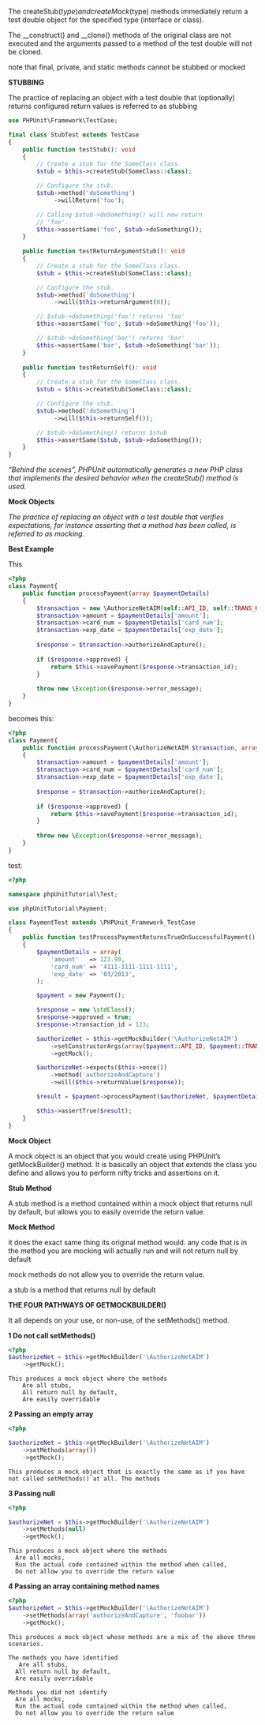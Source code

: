 The createStub($type) and createMock($type) methods immediately return a test double object for the specified type (interface or class). 

The __construct() and __clone() methods of the original class are not executed and the arguments passed to a method of the test double will not be cloned.
 
note that final, private, and static methods cannot be stubbed or mocked
 
**STUBBING**

The practice of replacing an object with a test double that (optionally) returns configured return values is referred to as stubbing
 
```php
use PHPUnit\Framework\TestCase;

final class StubTest extends TestCase
{
    public function testStub(): void
    {
        // Create a stub for the SomeClass class.
        $stub = $this->createStub(SomeClass::class);

        // Configure the stub.
        $stub->method('doSomething')
             ->willReturn('foo');

        // Calling $stub->doSomething() will now return
        // 'foo'.
        $this->assertSame('foo', $stub->doSomething());
    }
    
    public function testReturnArgumentStub(): void
    {
        // Create a stub for the SomeClass class.
        $stub = $this->createStub(SomeClass::class);

        // Configure the stub.
        $stub->method('doSomething')
             ->will($this->returnArgument(0));

        // $stub->doSomething('foo') returns 'foo'
        $this->assertSame('foo', $stub->doSomething('foo'));

        // $stub->doSomething('bar') returns 'bar'
        $this->assertSame('bar', $stub->doSomething('bar'));
    }
    
    public function testReturnSelf(): void
    {
        // Create a stub for the SomeClass class.
        $stub = $this->createStub(SomeClass::class);

        // Configure the stub.
        $stub->method('doSomething')
             ->will($this->returnSelf());

        // $stub->doSomething() returns $stub
        $this->assertSame($stub, $stub->doSomething());
    }
}
```
*“Behind the scenes”, PHPUnit automatically generates a new PHP class that implements the desired behavior 
when the createStub() method is used.*

**Mock Objects**

*The practice of replacing an object with a test double that verifies expectations,
for instance asserting that a method has been called, is referred to as mocking.*

**Best Example**

This
```php
<?php
class Payment{
    public function processPayment(array $paymentDetails)
    {
        $transaction = new \AuthorizeNetAIM(self::API_ID, self::TRANS_KEY);
        $transaction->amount = $paymentDetails['amount'];
        $transaction->card_num = $paymentDetails['card_num'];
        $transaction->exp_date = $paymentDetails['exp_date'];
    
        $response = $transaction->authorizeAndCapture();
    
        if ($response->approved) {
            return $this->savePayment($response->transaction_id);
        }
    
        throw new \Exception($response->error_message);
    }
}
```

becomes this:
```php
<?php
class Payment{
    public function processPayment(\AuthorizeNetAIM $transaction, array $paymentDetails)
    {
        $transaction->amount = $paymentDetails['amount'];
        $transaction->card_num = $paymentDetails['card_num'];
        $transaction->exp_date = $paymentDetails['exp_date'];
    
        $response = $transaction->authorizeAndCapture();
    
        if ($response->approved) {
            return $this->savePayment($response->transaction_id);
        }
    
        throw new \Exception($response->error_message);
    }
}
```

test:
```php
<?php

namespace phpUnitTutorial\Test;

use phpUnitTutorial\Payment;

class PaymentTest extends \PHPUnit_Framework_TestCase
{
    public function testProcessPaymentReturnsTrueOnSuccessfulPayment()
    {
        $paymentDetails = array(
            'amount'   => 123.99,
            'card_num' => '4111-1111-1111-1111',
            'exp_date' => '03/2013',
        );

        $payment = new Payment();

        $response = new \stdClass();
        $response->approved = true;
        $response->transaction_id = 123;

        $authorizeNet = $this->getMockBuilder('\AuthorizeNetAIM')
            ->setConstructorArgs(array($payment::API_ID, $payment::TRANS_KEY))
            ->getMock();

        $authorizeNet->expects($this->once())
            ->method('authorizeAndCapture')
            ->will($this->returnValue($response));

        $result = $payment->processPayment($authorizeNet, $paymentDetails);

        $this->assertTrue($result);
    }
}
```
**Mock Object**

A mock object is an object that you would create using PHPUnit’s getMockBuilder() method. 
It is basically an object that extends the class you define and allows you to perform nifty tricks and assertions on it.

**Stub Method**

A stub method is a method contained within a mock object that returns null by default,
but allows you to easily override the return value.

**Mock Method**

it does the exact same thing its original method would.
any code that is in the method you are mocking will actually run and will not return null by default

mock methods do not allow you to override the return value.

a stub is a method that returns null by default
 
**THE FOUR PATHWAYS OF GETMOCKBUILDER()**

It all depends on your use, or non-use, of the setMethods() method.

**1 Do not call setMethods()**
```php
<?php
$authorizeNet = $this->getMockBuilder('\AuthorizeNetAIM')
    ->getMock();
```
```
This produces a mock object where the methods
    Are all stubs,
    All return null by default,
    Are easily overridable
```
    
**2 Passing an empty array**
```php
<?php

$authorizeNet = $this->getMockBuilder('\AuthorizeNetAIM')
    ->setMethods(array())
    ->getMock();
```
```
This produces a mock object that is exactly the same as if you have not called setMethods() at all. The methods
```

**3  Passing null**
```php
<?php

$authorizeNet = $this->getMockBuilder('\AuthorizeNetAIM')
    ->setMethods(null)
    ->getMock();
```
```
This produces a mock object where the methods
  Are all mocks,
  Run the actual code contained within the method when called,
  Do not allow you to override the return value
```
    
**4 Passing an array containing method names**
```php
<?php
$authorizeNet = $this->getMockBuilder('\AuthorizeNetAIM')
    ->setMethods(array('authorizeAndCapture', 'foobar'))
    ->getMock();
```
```
This produces a mock object whose methods are a mix of the above three scenarios.

The methods you have identified
   Are all stubs,
  All return null by default,
  Are easily overridable
    
Methods you did not identify
  Are all mocks,
  Run the actual code contained within the method when called,
  Do not allow you to override the return value
```